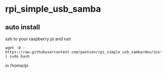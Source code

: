 # rpi_simple_usb_samba

## auto install

ssh to your raspberry pi and run
```
wget -O - https://raw.githubusercontent.com/pantson/rpi_simple_usb_samba/dev/install.sh | sudo bash
```
in /home/pi

